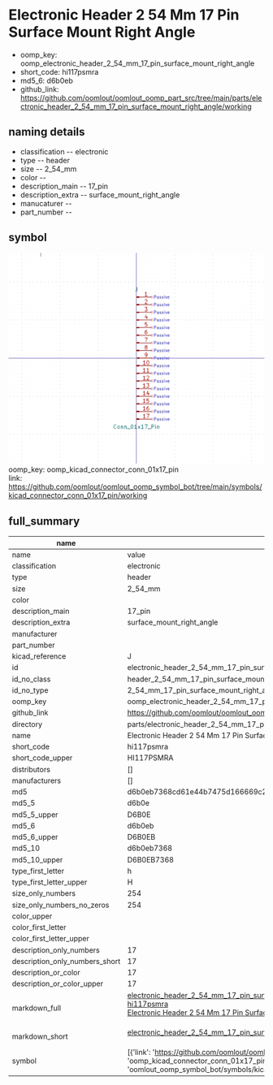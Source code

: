 # Electronic Header 2 54 Mm 17 Pin Surface Mount Right Angle

  
* oomp_key: oomp_electronic_header_2_54_mm_17_pin_surface_mount_right_angle 
* short_code: hi117psmra
* md5_6: d6b0eb  
* github_link: https://github.com/oomlout/oomlout_oomp_part_src/tree/main/parts/electronic_header_2_54_mm_17_pin_surface_mount_right_angle/working  
## naming details
* classification -- electronic
* type -- header
* size -- 2_54_mm
* color -- 
* description_main -- 17_pin
* description_extra -- surface_mount_right_angle
* manucaturer -- 
* part_number -- 



## symbol

![](symbol/0/working/working_600.png)  
oomp_key: oomp_kicad_connector_conn_01x17_pin  
link: https://github.com/oomlout/oomlout_oomp_symbol_bot/tree/main/symbols/kicad_connector_conn_01x17_pin/working  


## full_summary
| name | value | 
| --- | --- | 
| name | value | 
| classification | electronic | 
| type | header | 
| size | 2_54_mm | 
| color |  | 
| description_main | 17_pin | 
| description_extra | surface_mount_right_angle | 
| manufacturer |  | 
| part_number |  | 
| kicad_reference | J | 
| id | electronic_header_2_54_mm_17_pin_surface_mount_right_angle | 
| id_no_class | header_2_54_mm_17_pin_surface_mount_right_angle | 
| id_no_type | 2_54_mm_17_pin_surface_mount_right_angle | 
| oomp_key | oomp_electronic_header_2_54_mm_17_pin_surface_mount_right_angle | 
| github_link | https://github.com/oomlout/oomlout_oomp_part_src/tree/main/parts/electronic_header_2_54_mm_17_pin_surface_mount_right_angle/working | 
| directory | parts/electronic_header_2_54_mm_17_pin_surface_mount_right_angle | 
| name | Electronic Header 2 54 Mm 17 Pin Surface Mount Right Angle | 
| short_code | hi117psmra | 
| short_code_upper | HI117PSMRA | 
| distributors | [] | 
| manufacturers | [] | 
| md5 | d6b0eb7368cd61e44b7475d166669c2e | 
| md5_5 | d6b0e | 
| md5_5_upper | D6B0E | 
| md5_6 | d6b0eb | 
| md5_6_upper | D6B0EB | 
| md5_10 | d6b0eb7368 | 
| md5_10_upper | D6B0EB7368 | 
| type_first_letter | h | 
| type_first_letter_upper | H | 
| size_only_numbers | 254 | 
| size_only_numbers_no_zeros | 254 | 
| color_upper |  | 
| color_first_letter |  | 
| color_first_letter_upper |  | 
| description_only_numbers | 17 | 
| description_only_numbers_short | 17 | 
| description_or_color | 17 | 
| description_or_color_upper | 17 | 
| markdown_full | [electronic_header_2_54_mm_17_pin_surface_mount_right_angle](https://github.com/oomlout/oomlout_oomp_part_src/tree/main/parts/electronic_header_2_54_mm_17_pin_surface_mount_right_angle/working)<br>[hi117psmra](https://github.com/oomlout/oomlout_oomp_part_src/tree/main/parts/electronic_header_2_54_mm_17_pin_surface_mount_right_angle/working)<br>[Electronic Header 2 54 Mm 17 Pin Surface Mount Right Angle](https://github.com/oomlout/oomlout_oomp_part_src/tree/main/parts/electronic_header_2_54_mm_17_pin_surface_mount_right_angle/working)<br><br> | 
| markdown_short | [electronic_header_2_54_mm_17_pin_surface_mount_right_angle](https://github.com/oomlout/oomlout_oomp_part_src/tree/main/parts/electronic_header_2_54_mm_17_pin_surface_mount_right_angle/working)<br><br> | 
| symbol | [{'link': 'https://github.com/oomlout/oomlout_oomp_symbol_bot/tree/main/symbols/kicad_connector_conn_01x17_pin', 'oomp_key': 'oomp_kicad_connector_conn_01x17_pin', 'directory': 'oomlout_oomp_symbol_bot/symbols/kicad_connector_conn_01x17_pin//working/working.kicad_sym'}] | 

